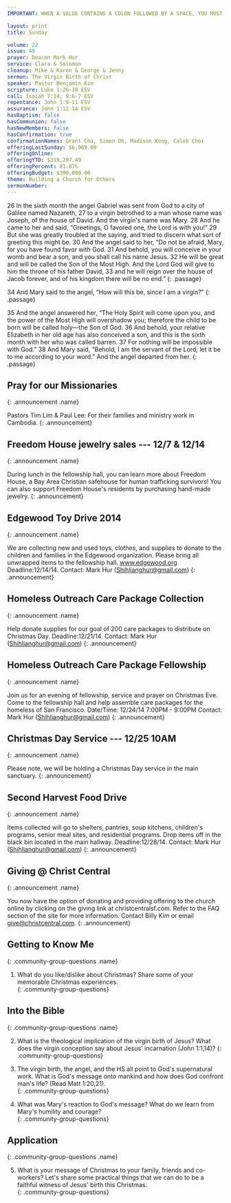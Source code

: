 ```yaml
---
IMPORTANT: WHEN A VALUE CONTAINS A COLON FOLLOWED BY A SPACE, YOU MUST USE &#58;

layout: print
title: Sunday

volume: 22
issue: 49
prayer: Deacon Mark Hur
service: Clara & Solomon
cleanup: Mike & Karen & George & Jenny
sermon: The Virgin Birth of Christ
speaker: Pastor Benjamin Kim
scripture: Luke 1:26-38 ESV
call: Isaiah 7:14; 9:6-7 ESV
repentance: John 1:9-11 ESV
assurance: John 1:12-14 ESV
hasBaptism: false
hasCommunion: false
hasNewMembers: false
hasConfirmation: true
confirmationNames: Grant Cha, Simon Oh, Madison Kong, Caleb Choi
offeringLastSunday: $6,069.00
offeringOnline: 
offeringYTD: $319,297.49
offeringPercent: 81.87%
offeringBudget: $390,000.00
theme: Building a Church for Others
sermonNumber: 
---
```


26 In the sixth month the angel Gabriel was sent from God to a city of Galilee named Nazareth, 27 to a virgin betrothed to a man whose name was Joseph, of the house of David. And the virgin's name was Mary. 28 And he came to her and said, “Greetings, O favored one, the Lord is with you!” 29 But she was greatly troubled at the saying, and tried to discern what sort of greeting this might be. 30 And the angel said to her, “Do not be afraid, Mary, for you have found favor with God. 31 And behold, you will conceive in your womb and bear a son, and you shall call his name Jesus. 32 He will be great and will be called the Son of the Most High. And the Lord God will give to him the throne of his father David, 33 and he will reign over the house of Jacob forever, and of his kingdom there will be no end.”
{: .passage}

34 And Mary said to the angel, “How will this be, since I am a virgin?”
{: .passage}

35 And the angel answered her, “The Holy Spirit will come upon you, and the power of the Most High will overshadow you; therefore the child to be born will be called holy—the Son of God. 36 And behold, your relative Elizabeth in her old age has also conceived a son, and this is the sixth month with her who was called barren. 37 For nothing will be impossible with God.” 38 And Mary said, “Behold, I am the servant of the Lord; let it be to me according to your word.” And the angel departed from her.
{: .passage}



## Pray for our Missionaries
{: .announcement .name}

Pastors Tim Lim & Paul Lee: For their families and ministry work in Cambodia.
{: .announcement}

## Freedom House jewelry sales --- 12/7 & 12/14
{: .announcement .name}

During lunch in the fellowship hall, you can learn more about Freedom House, a Bay Area Christian safehouse for human trafficking survivors! You can also support Freedom House's residents by purchasing hand-made jewelry. 
{: .announcement}

## Edgewood Toy Drive 2014
{: .announcement .name}

We are collecting new and used toys, clothes, and supplies to donate to the children and families in the Edgewood organization. Please bring all unwrapped items to the fellowship hall. www.edgewood.org Deadline:12/14/14. Contact: Mark Hur (Shihlianghur@gmail.com)
{: .announcement}

## Homeless Outreach Care Package Collection
{: .announcement .name}

Help donate supplies for our goal of 200 care packages to distribute on Christmas Day. Deadline:12/21/14. Contact: Mark Hur (Shihlianghur@gmail.com)
{: .announcement}

## Homeless Outreach Care Package Fellowship
{: .announcement .name}

Join us for an evening of fellowship, service and prayer on Christmas Eve. Come to the fellowship hall and help assemble care packages for the homeless of San Francisco. Date/Time: 12/24/14 7:00PM - 9:00PM Contact: Mark Hur (Shihlianghur@gmail.com)
{: .announcement}

## Christmas Day Service --- 12/25 10AM
{: .announcement .name}

Please note, we will be holding a Christmas Day service in the main sanctuary.
{: .announcement}

## Second Harvest Food Drive
{: .announcement .name}

Items collected will go to shelters, pantries, soup kitchens, children's programs, senior meal sites, and residential programs. Drop items off in the black bin located in the main hallway. Deadline:12/28/14. Contact: Mark Hur (Shihlianghur@gmail.com)
{: .announcement}

## Giving @ Christ Central
{: .announcement .name}

You now have the option of donating and providing offering to the church online by clicking on the giving link at christcentralsf.com. Refer to the FAQ section of the site for more information. Contact Billy Kim or email give@christcentral.com. 
{: .announcement}

## Getting to Know Me
{: .community-group-questions .name}

1)  What do you like/dislike about Christmas? Share some of your memorable Christmas experiences.  
{: .community-group-questions}

## Into the Bible
{: .community-group-questions .name}

2) What is the theological implication of the virgin birth of Jesus? What does the virgin conception say about Jesus' incarnation (John 1:1,14)?
{: .community-group-questions}

3) The virgin birth, the angel, and the HS all point to God's supernatural work. What is God's message onto mankind and how does God confront man's life? (Read Matt 1:20,21).  
{: .community-group-questions}

4) What was Mary's reaction to God's message? What do we learn from Mary's humility and courage?  
{: .community-group-questions}

## Application
{: .community-group-questions .name}

5) What is your message of Christmas to your family, friends and co-workers? Let's share some practical things that we can do to be a faithful witness of Jesus' birth this Christmas.  
{: .community-group-questions}
